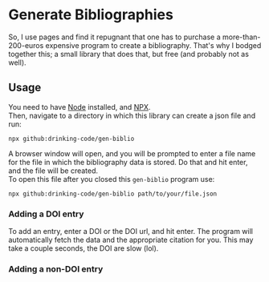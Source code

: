 # Generate Bibliographies

So, I use pages and find it repugnant that one has to purchase a more-than-200-euros expensive program to create a
bibliography. That's why I bodged together this; a small library that does that, but free (and probably not as well).

## Usage

You need to have [Node](https://nodejs.org) installed, and [NPX](https://npmjs.com/npx).  
Then, navigate to a directory in which this library can create a json file and run:

```shell
npx github:drinking-code/gen-biblio
```

A browser window will open, and you will be prompted to enter a file name for the file in which the bibliography data is
stored. Do that and hit enter, and the file will be created.  
To open this file after you closed this `gen-biblio` program use:

```shell
npx github:drinking-code/gen-biblio path/to/your/file.json
```

### Adding a DOI entry

To add an entry, enter a DOI or the DOI url, and hit enter. The program will automatically fetch the data and the
appropriate citation for you. This may take a couple seconds, the DOI are slow (lol).

### Adding a non-DOI entry
